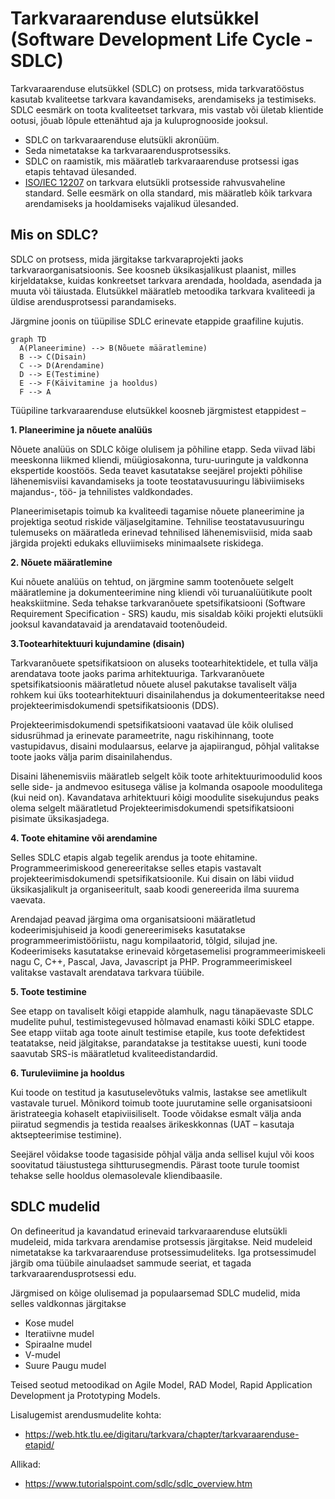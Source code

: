 # Tarkvaraarenduse elutsükkel (Software Development Life Cycle - SDLC)

Tarkvaraarenduse elutsükkel (SDLC) on protsess, mida tarkvaratööstus kasutab kvaliteetse tarkvara kavandamiseks, arendamiseks ja testimiseks. SDLC eesmärk on toota kvaliteetset tarkvara, mis vastab või ületab klientide ootusi, jõuab lõpule ettenähtud aja ja kuluprognooside jooksul.

- SDLC on tarkvaraarenduse elutsükli akronüüm.
- Seda nimetatakse ka tarkvaraarendusprotsessiks.
- SDLC on raamistik, mis määratleb tarkvaraarenduse protsessi igas etapis tehtavad ülesanded.
- [ISO/IEC 12207](https://www.iso.org/standard/43447.html) on tarkvara elutsükli protsesside rahvusvaheline standard. Selle eesmärk on olla standard, mis määratleb kõik tarkvara arendamiseks ja hooldamiseks vajalikud ülesanded.

## Mis on SDLC?

SDLC on protsess, mida järgitakse tarkvaraprojekti jaoks tarkvaraorganisatsioonis. See koosneb üksikasjalikust plaanist, milles kirjeldatakse, kuidas konkreetset tarkvara arendada, hooldada, asendada ja muuta või täiustada. Elutsükkel määratleb metoodika tarkvara kvaliteedi ja üldise arendusprotsessi parandamiseks.

Järgmine joonis on tüüpilise SDLC erinevate etappide graafiline kujutis.

```mermaid
graph TD
  A(Planeerimine) --> B(Nõuete määratlemine)
  B --> C(Disain)
  C --> D(Arendamine)
  D --> E(Testimine)
  E --> F(Käivitamine ja hooldus)
  F --> A
```

Tüüpiline tarkvaraarenduse elutsükkel koosneb järgmistest etappidest –

**1\. Planeerimine ja nõuete analüüs**

Nõuete analüüs on SDLC kõige olulisem ja põhiline etapp. Seda viivad läbi meeskonna liikmed kliendi, müügiosakonna, turu-uuringute ja valdkonna ekspertide koostöös. Seda teavet kasutatakse seejärel projekti põhilise lähenemisviisi kavandamiseks ja toote teostatavusuuringu läbiviimiseks majandus-, töö- ja tehnilistes valdkondades.

Planeerimisetapis toimub ka kvaliteedi tagamise nõuete planeerimine ja projektiga seotud riskide väljaselgitamine. Tehnilise teostatavusuuringu tulemuseks on määratleda erinevad tehnilised lähenemisviisid, mida saab järgida projekti edukaks elluviimiseks minimaalsete riskidega.

**2\. Nõuete määratlemine**

Kui nõuete analüüs on tehtud, on järgmine samm tootenõuete selgelt määratlemine ja dokumenteerimine ning kliendi või turuanalüütikute poolt heakskiitmine. Seda tehakse tarkvaranõuete spetsifikatsiooni (Software Requirement Specification - SRS) kaudu, mis sisaldab kõiki projekti elutsükli jooksul kavandatavaid ja arendatavaid tootenõudeid.

**3\.Tootearhitektuuri kujundamine (disain)**

Tarkvaranõuete spetsifikatsioon on aluseks tootearhitektidele, et tulla välja arendatava toote jaoks parima arhitektuuriga. Tarkvaranõuete spetsifikatsioonis määratletud nõuete alusel pakutakse tavaliselt välja rohkem kui üks tootearhitektuuri disainilahendus ja dokumenteeritakse need projekteerimisdokumendi spetsifikatsioonis (DDS).

Projekteerimisdokumendi spetsifikatsiooni vaatavad üle kõik olulised sidusrühmad ja erinevate parameetrite, nagu riskihinnang, toote vastupidavus, disaini modulaarsus, eelarve ja ajapiirangud, põhjal valitakse toote jaoks välja parim disainilahendus.

Disaini lähenemisviis määratleb selgelt kõik toote arhitektuurimoodulid koos selle side- ja andmevoo esitusega välise ja kolmanda osapoole moodulitega (kui neid on). Kavandatava arhitektuuri kõigi moodulite sisekujundus peaks olema selgelt määratletud Projekteerimisdokumendi spetsifikatsiooni pisimate üksikasjadega.

**4\. Toote ehitamine või arendamine**

Selles SDLC etapis algab tegelik arendus ja toote ehitamine. Programmeerimiskood genereeritakse selles etapis vastavalt projekteerimisdokumendi spetsifikatsioonile. Kui disain on läbi viidud üksikasjalikult ja organiseeritult, saab koodi genereerida ilma suurema vaevata.

Arendajad peavad järgima oma organisatsiooni määratletud kodeerimisjuhiseid ja koodi genereerimiseks kasutatakse programmeerimistööriistu, nagu kompilaatorid, tõlgid, silujad jne. Kodeerimiseks kasutatakse erinevaid kõrgetasemelisi programmeerimiskeeli nagu C, C++, Pascal, Java, Javascript ja PHP. Programmeerimiskeel valitakse vastavalt arendatava tarkvara tüübile.

**5\. Toote testimine**

See etapp on tavaliselt kõigi etappide alamhulk, nagu tänapäevaste SDLC mudelite puhul, testimistegevused hõlmavad enamasti kõiki SDLC etappe. See etapp viitab aga toote ainult testimise etapile, kus toote defektidest teatatakse, neid jälgitakse, parandatakse ja testitakse uuesti, kuni toode saavutab SRS-is määratletud kvaliteedistandardid.

**6\. Turuleviimine ja hooldus**

Kui toode on testitud ja kasutuselevõtuks valmis, lastakse see ametlikult vastavale turuel. Mõnikord toimub toote juurutamine selle organisatsiooni äristrateegia kohaselt etapiviisiliselt. Toode võidakse esmalt välja anda piiratud segmendis ja testida reaalses ärikeskkonnas (UAT – kasutaja aktsepteerimise testimine).

Seejärel võidakse toode tagasiside põhjal välja anda sellisel kujul või koos soovitatud täiustustega sihtturusegmendis. Pärast toote turule toomist tehakse selle hooldus olemasolevale kliendibaasile.

## SDLC mudelid

On defineeritud ja kavandatud erinevaid tarkvaraarenduse elutsükli mudeleid, mida tarkvara arendamise protsessis järgitakse. Neid mudeleid nimetatakse ka tarkvaraarenduse protsessimudeliteks. Iga protsessimudel järgib oma tüübile ainulaadset sammude seeriat, et tagada tarkvaraarendusprotsessi edu.

Järgmised on kõige olulisemad ja populaarsemad SDLC mudelid, mida selles valdkonnas järgitakse

- Kose mudel
- Iteratiivne mudel
- Spiraalne mudel
- V-mudel
- Suure Paugu mudel

Teised seotud metoodikad on Agile Model, RAD Model, Rapid Application Development ja Prototyping Models.

Lisalugemist arendusmudelite kohta: 
- https://web.htk.tlu.ee/digitaru/tarkvara/chapter/tarkvaraarenduse-etapid/

Allikad:
- https://www.tutorialspoint.com/sdlc/sdlc_overview.htm
